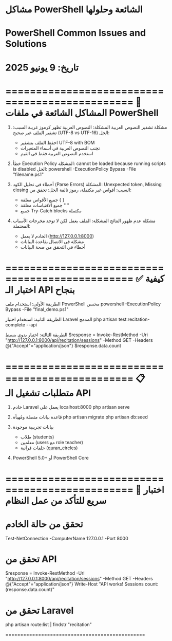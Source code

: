 # مشاكل PowerShell الشائعة وحلولها
# PowerShell Common Issues and Solutions
# تاريخ: 9 يونيو 2025

===============================================
🚨 المشاكل الشائعة في ملفات PowerShell
===============================================

1. مشكلة تشفير النصوص العربية
   المشكلة: النصوص العربية تظهر كرموز غريبة
   السبب: تشفير الملف غير صحيح (UTF-8 vs UTF-16)
   الحل: 
   - احفظ الملف بتشفير UTF-8 with BOM
   - تجنب النصوص العربية في أسماء المتغيرات
   - استخدم النصوص العربية فقط في القيم

2. خطأ Execution Policy
   المشكلة: cannot be loaded because running scripts is disabled
   الحل: powershell -ExecutionPolicy Bypass -File "filename.ps1"

3. أخطاء في تحليل الكود (Parse Errors)
   المشكلة: Unexpected token, Missing closing
   السبب: أقواس غير مكتملة، رموز تالفة
   الحل: تحقق من:
   - جميع الأقواس مغلقة { }
   - جميع الاقتباسات مغلقة " "
   - جميع Try-Catch blocks مكتملة

4. مشكلة عدم ظهور النتائج
   المشكلة: الملف يعمل لكن لا توجد مخرجات
   الأسباب المحتملة:
   - الخادم لا يعمل (http://127.0.0.1:8000)
   - مشكلة في الاتصال بقاعدة البيانات
   - أخطاء في التحقق من صحة البيانات

===============================================
✅ كيفية اختبار الـ API بنجاح
===============================================

الطريقة الأولى: استخدام ملف PowerShell محسن
powershell -ExecutionPolicy Bypass -File "final_demo.ps1"

الطريقة الثانية: استخدام اختبار Laravel المدمج
php artisan test:recitation-complete --api

الطريقة الثالثة: اختبار يدوي بسيط
$response = Invoke-RestMethod -Uri "http://127.0.0.1:8000/api/recitation/sessions" -Method GET -Headers @{"Accept"="application/json"}
$response.data.count

===============================================
📋 متطلبات تشغيل الـ API
===============================================

1. خادم Laravel يعمل على localhost:8000
   php artisan serve

2. قاعدة بيانات متصلة ومُهيأة
   php artisan migrate
   php artisan db:seed

3. بيانات تجريبية موجودة
   - طلاب (students)
   - معلمين (users مع role teacher)  
   - حلقات قرآنية (quran_circles)

4. PowerShell 5.0+ أو PowerShell Core

===============================================
🔧 اختبار سريع للتأكد من عمل النظام
===============================================

# تحقق من حالة الخادم
Test-NetConnection -ComputerName 127.0.0.1 -Port 8000

# تحقق من API
$response = Invoke-RestMethod -Uri "http://127.0.0.1:8000/api/recitation/sessions" -Method GET -Headers @{"Accept"="application/json"}
Write-Host "API works! Sessions count: $($response.data.count)"

# تحقق من Laravel
php artisan route:list | findstr "recitation"

===============================================
